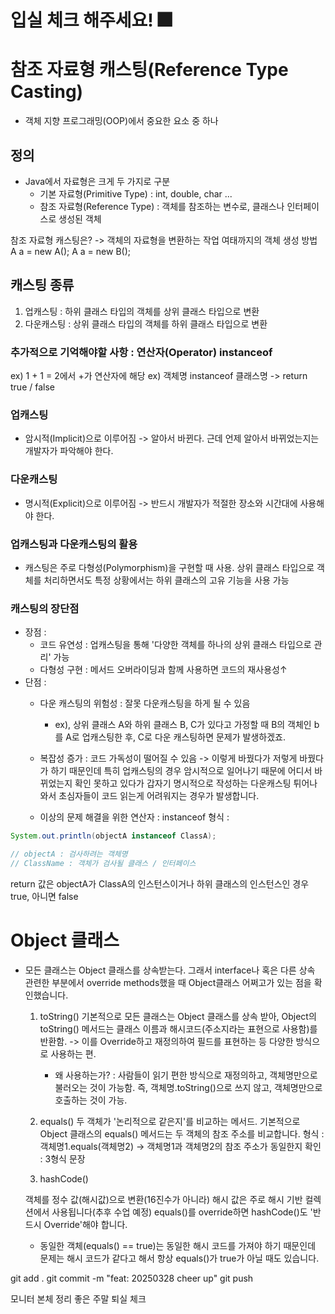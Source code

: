 # 입실 체크 해주세요! 🎆

# 참조 자료형 캐스팅(Reference Type Casting)
- 객체 지향 프로그래밍(OOP)에서 중요한 요소 중 하나

## 정의
- Java에서 자료형은 크게 두 가지로 구분
    - 기본 자료형(Primitive Type) : int, double, char ...
    - 참조 자료형(Reference Type) : 객체를 참조하는 변수로,
      클래스나 인터페이스로 생성된 객체

참조 자료형 캐스팅은? -> 객체의 자료형을 변환하는 작업
여태까지의 객체 생성 방법
A a = new A();
A a = new B();
## 캐스팅 종류
1. 업캐스팅 : 하위 클래스 타입의 객체를 상위 클래스
   타입으로 변환
2. 다운캐스팅 : 상위 클래스 타입의 객체를 하위 클래스
   타입으로 변환

### 추가적으로 기억해야할 사항 : 연산자(Operator) instanceof
ex) 1 + 1 = 2에서 +가 연산자에 해당
ex) 객체명 instanceof 클래스명     -> return true / false

### 업캐스팅
- 암시적(Implicit)으로 이루어짐 -> 알아서 바뀐다.
  근데 언제 알아서 바뀌었는지는 개발자가 파악해야 한다.

### 다운캐스팅
- 명시적(Explicit)으로 이루어짐 -> 반드시 개발자가 적절한 장소와
  시간대에 사용해야 한다.

### 업캐스팅과 다운캐스팅의 활용
- 캐스팅은 주로 다형성(Polymorphism)을 구현할 때 사용.
  상위 클래스 타입으로 객체를 처리하면서도 특정 상황에서는
  하위 클래스의 고유 기능을 사용 가능

### 캐스팅의 장단점
- 장점 :
    - 코드 유연성 : 업캐스팅을 통해 '다양한 객체를 하나의 상위
      클래스 타입으로 관리' 가능
    - 다형성 구현 : 메서드 오버라이딩과 함께 사용하면 코드의 재사용성↑
- 단점 :
    - 다운 캐스팅의 위험성 : 잘못 다운캐스팅을 하게 될 수 있음
        - ex), 상위 클래스 A와 하위 클래스 B, C가 있다고 가정할 때
          B의 객체인 b를 A로 업캐스팅한 후, C로 다운 캐스팅하면 문제가 발생하겠죠.
    - 복잡성 증가 : 코드 가독성이 떨어질 수 있음 -> 이렇게 바꿨다가 저렇게
      바꿨다가 하기 때문인데 특히 업캐스팅의 경우 암시적으로 일어나기 때문에
      어디서 바뀌었는지 확인 못하고 있다가 갑자기 명시적으로 작성하는 다운캐스팅
      튀어나와서 초심자들이 코드 읽는게 어려워지는 경우가 발생합니다.

    - 이상의 문제 해결을 위한 연산자 : instanceof
      형식 :
```java
System.out.println(objectA instanceof ClassA);

// objectA : 검사하려는 객체명
// ClassName : 객체가 검사될 클래스 / 인터페이스
```
return 값은 objectA가 ClassA의 인스턴스이거나 하위 클래스의 인스턴스인 경우
true, 아니면 false

# Object 클래스

- 모든 클래스는 Object 클래스를 상속받는다.
  그래서 interface나 혹은 다른 상속 관련한 부분에서 override methods했을 때
  Object클래스 어쩌고가 있는 점을 확인했습니다.

    1. toString()
       기본적으로 모든 클래스는 Object 클래스를 상속 받아, Object의
       toString() 메서드는 클래스 이름과 해시코드(주소지라는 표현으로 사용함)를 반환함.
       -> 이를 Override하고 재정의하여 필드를 표현하는 등 다양한 방식으로
       사용하는 편.
        - 왜 사용하는가? : 사람들이 읽기 편한 방식으로 재정의하고, 객체명만으로
          불러오는 것이 가능함. 즉, 객체명.toString()으로 쓰지 않고,
          객체명만으로 호출하는 것이 가능.
    2. equals()
       두 객체가 '논리적으로 같은지'를 비교하는 메서드.
       기본적으로 Object 클래스의 equals() 메서드는 두 객체의 참조 주소를 비교합니다.
       형식 :
       객체명1.equals(객체명2)
       -> 객체명1과 객체명2의 참조 주소가 동일한지 확인 : 3형식 문장

    3. hashCode()

  객체를 정수 값(해시값)으로 변환(16진수가 아니라)
  해시 값은 주로 해시 기반 컬렉션에서 사용됩니다(추후 수업 예정)
  equals()를 override하면 hashCode()도 '반드시 Override'해야 합니다.
  - 동일한 객체(equals() == true)는 동일한 해시 코드를 가져야 하기 때문인데
  문제는 해시 코드가 같다고 해서 항상 equals()가 true가 아닐 때도 있습니다.


git add .
git commit -m "feat: 20250328 cheer up"
git push

모니터 본체 정리
좋은 주말
퇴실 체크
    















